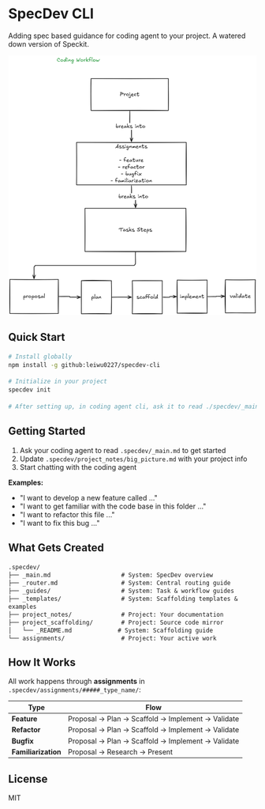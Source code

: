 # SpecDev CLI

Adding spec based guidance for coding agent to your project. A watered down version of Speckit. 

![Workflow Sequence](docs/coding_workflow.png)

## Quick Start

```bash
# Install globally
npm install -g github:leiwu0227/specdev-cli

# Initialize in your project
specdev init

# After setting up, in coding agent cli, ask it to read ./specdev/_main.md to get started. 

```

## Getting Started

1. Ask your coding agent to read `.specdev/_main.md` to get started
2. Update `.specdev/project_notes/big_picture.md` with your project info
3. Start chatting with the coding agent

**Examples:**
- "I want to develop a new feature called ..."
- "I want to get familiar with the code base in this folder ..."
- "I want to refactor this file ..."
- "I want to fix this bug ..."

## What Gets Created

```
.specdev/
├── _main.md                    # System: SpecDev overview
├── _router.md                  # System: Central routing guide
├── _guides/                    # System: Task & workflow guides
├── _templates/                 # System: Scaffolding templates & examples
├── project_notes/              # Project: Your documentation
├── project_scaffolding/        # Project: Source code mirror
│   └── _README.md             # System: Scaffolding guide
└── assignments/                # Project: Your active work
```

## How It Works

All work happens through **assignments** in `.specdev/assignments/#####_type_name/`:

| Type | Flow |
|------|------|
| **Feature** | Proposal → Plan → Scaffold → Implement → Validate |
| **Refactor** | Proposal → Plan → Scaffold → Implement → Validate |
| **Bugfix** | Proposal → Plan → Scaffold → Implement → Validate |
| **Familiarization** | Proposal → Research → Present |


## License

MIT
